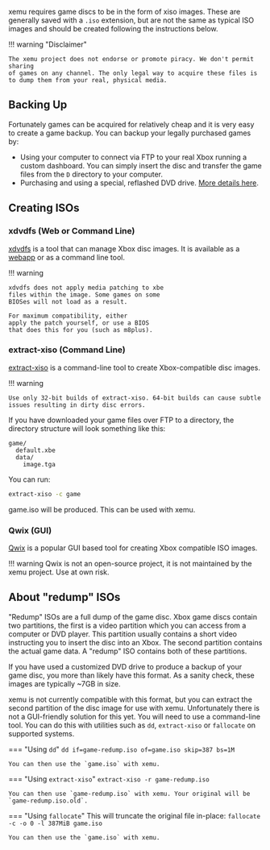xemu requires game discs to be in the form of xiso images. These are generally
saved with a `.iso` extension, but are not the same as typical ISO images and
should be created following the instructions below.

!!! warning "Disclaimer"

    The xemu project does not endorse or promote piracy. We don't permit sharing
    of games on any channel. The only legal way to acquire these files is
    to dump them from your real, physical media.

## Backing Up

Fortunately games can be acquired for relatively cheap and it is very easy to
create a game backup. You can backup your legally purchased games by:

* Using your computer to connect via FTP to your real Xbox running a custom
  dashboard. You can simply insert the disc and transfer the game files from the
  `D` directory to your computer.
* Purchasing and using a special, reflashed DVD drive. [More details here](http://wiki.redump.org/index.php?title=Microsoft_Xbox_and_Xbox_360_Dumping_Guide).

## Creating ISOs

### xdvdfs (Web or Command Line)

[xdvdfs](https://github.com/antangelo/xdvdfs)
is a tool that can manage Xbox disc images.
It is available as a [webapp](https://xiso.antangelo.com/) or as a command line tool.

!!! warning

    xdvdfs does not apply media patching to xbe
    files within the image. Some games on some
    BIOSes will not load as a result.

    For maximum compatibility, either
    apply the patch yourself, or use a BIOS
    that does this for you (such as m8plus).

### extract-xiso (Command Line)

[extract-xiso](https://github.com/XboxDev/extract-xiso) is a command-line tool
to create Xbox-compatible disc images.

!!! warning

    Use only 32-bit builds of extract-xiso. 64-bit builds can cause subtle
    issues resulting in dirty disc errors.

If you have downloaded your game files over FTP to a directory, the directory
structure will look something like this:

```
game/
  default.xbe
  data/
    image.tga
```

You can run:

```bash
extract-xiso -c game
```

game.iso will be produced. This can be used with xemu.

### Qwix (GUI)

[Qwix](https://avalaunch.net/qwix/) is a popular GUI based tool for creating
Xbox compatible ISO images.

!!! warning
    Qwix is not an open-source project, it is not maintained by the xemu project. Use at own risk.

## About "redump" ISOs

"Redump" ISOs are a full dump of the game disc. Xbox game discs contain two
partitions, the first is a video partition which you can access from a computer
or DVD player. This partition usually contains a short video instructing you to
insert the disc into an Xbox. The second partition contains the actual game
data. A "redump" ISO contains both of these partitions.

If you have used a customized DVD drive to produce a backup of your game disc,
you more than likely have this format. As a sanity check, these images are
typically ~7GB in size.

xemu is not currently compatible with this format, but you can extract the
second partition of the disc image for use with xemu. Unfortunately there is not
a GUI-friendly solution for this yet. You will need to use a command-line tool.
You can do this with utilities such as `dd`, `extract-xiso` or `fallocate` on supported systems.

=== "Using `dd`"
    ```
    dd if=game-redump.iso of=game.iso skip=387 bs=1M
    ```

    You can then use the `game.iso` with xemu.

=== "Using `extract-xiso`"
    ```
    extract-xiso -r game-redump.iso
    ```

    You can then use `game-redump.iso` with xemu. Your original will be
    `game-redump.iso.old`.

=== "Using `fallocate`"
    This will truncate the original file in-place:
    ```
    fallocate -c -o 0 -l 387MiB game.iso
    ```

    You can then use the `game.iso` with xemu.
